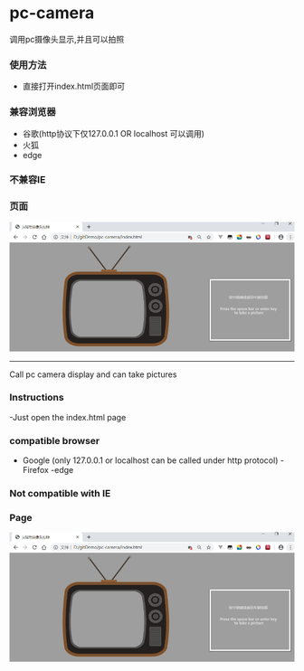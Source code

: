 # pc-camera
调用pc摄像头显示,并且可以拍照

### 使用方法
- 直接打开index.html页面即可

### 兼容浏览器
- 谷歌(http协议下仅127.0.0.1 OR localhost 可以调用)
- 火狐
- edge

### 不兼容IE

### 页面
![demo](./image/readMe.jpg)

****

Call pc camera display and can take pictures

### Instructions
-Just open the index.html page

### compatible browser
- Google (only 127.0.0.1 or localhost can be called under http protocol)
-Firefox
-edge

### Not compatible with IE

### Page
![demo](./image/readMe.jpg)